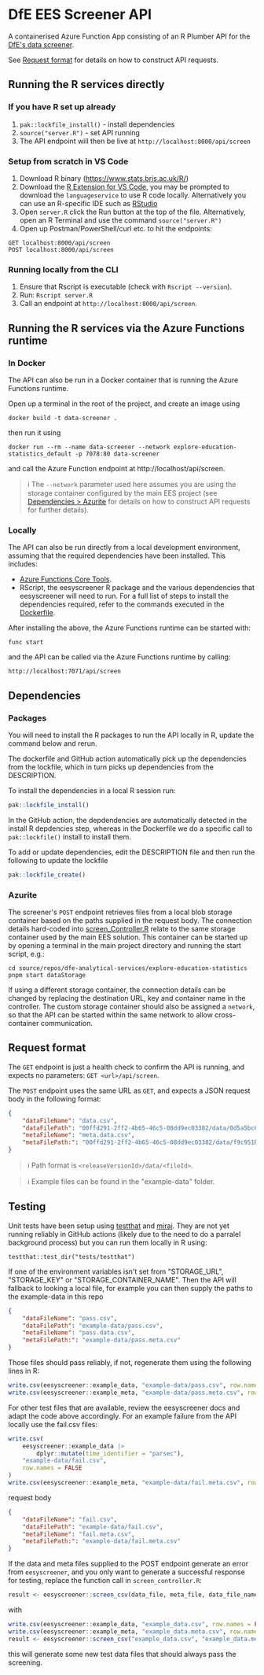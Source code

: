 # DfE EES Screener API

A containerised Azure Function App consisting of an R Plumber API for the [DfE's data screener](https://github.com/dfe-analytical-services/eesyscreener).

See [Request format](#request-format) for details on how to construct API requests.

## Running the R services directly

### If you have R set up already

1. `pak::lockfile_install()` - install dependencies
2. `source("server.R")` - set API running
3. The API endpoint will then be live at `http://localhost:8000/api/screen`

### Setup from scratch in VS Code

1. Download R binary (https://www.stats.bris.ac.uk/R/)
2. Download the [R Extension for VS Code](https://marketplace.visualstudio.com/items?itemName=REditorSupport.r), you may be prompted to download the `languageservice` to use R code locally. Alternatively you can use an R-specific IDE such as [RStudio](https://posit.co/download/rstudio-desktop/)
3. Open `server.R` click the Run button at the top of the file. Alternatively, open an R Terminal and use the command `source("server.R")`
4. Open up Postman/PowerShell/curl etc. to hit the endpoints:

```
GET localhost:8000/api/screen
POST localhost:8000/api/screen
```

### Running locally from the CLI

1. Ensure that Rscript is executable (check with `Rscript --version`).
2. Run: `Rscript server.R`
3. Call an endpoint at `http://localhost:8000/api/screen`.

## Running the R services via the Azure Functions runtime

### In Docker

The API can also be run in a Docker container that is running the Azure Functions runtime.

Open up a terminal in the root of the project, and create an image using

```
docker build -t data-screener .
```

then run it using

```
docker run --rm --name data-screener --network explore-education-statistics_default -p 7078:80 data-screener
```

and call the Azure Function endpoint at http://localhost/api/screen.

> ℹ️ The `--network` parameter used here assumes you are using the storage container configured by the main EES project (see [Dependencies > Azurite](#azurite) for details on how to construct API requests for further details).

### Locally

The API can also be run directly from a local development environment, assuming that the required dependencies
have been installed. This includes:

- [Azure Functions Core Tools](https://learn.microsoft.com/en-us/azure/azure-functions/functions-run-local?tabs=linux%2Cisolated-process%2Cnode-v4%2Cpython-v2%2Chttp-trigger%2Ccontainer-apps&pivots=programming-language-csharp#install-the-azure-functions-core-tools).
- RScript, the eesyscreener R package and the various dependencies that eesyscreener will need to run.
  For a full list of steps to install the dependencies required, refer to the commands executed in the
  [Dockerfile](./Dockerfile).

After installing the above, the Azure Functions runtime can be started with:

```
func start
```

and the API can be called via the Azure Functions runtime by calling:

```
http://localhost:7071/api/screen
```

## Dependencies

### Packages

You will need to install the R packages to run the API locally in R, update the command below and rerun. 

The dockerfile and GitHub action automatically pick up the dependencies from the lockfile, which in turn picks up dependencies from the DESCRIPTION.

To install the dependencies in a local R session run:
``` r
pak::lockfile_install()
```

In the GitHub action, the depdendencies are automatically detected in the install R depdencies step, whereas in the Dockerfile we do a specific call to `pak::lockfile()` install to install them.

To add or update dependencies, edit the DESCRIPTION file and then run the following to update the lockfile
``` r
pak::lockfile_create()
```

### Azurite

The screener's `POST` endpoint retrieves files from a local blob storage container based on the paths supplied in the request body. The connection details hard-coded into [screen_Controller.R](./screen_Controller.R) relate to the same storage container used by the main EES solution. This container can be started up by opening a terminal in the main project directory and running the start script, e.g.:

```
cd source/repos/dfe-analytical-services/explore-education-statistics
pnpm start dataStorage
```

If using a different storage container, the connection details can be changed by replacing the destination URL, key and container name in the controller. The custom storage container should also be assigned a `network`, so that the API can be started within the same network to allow cross-container communication.

## Request format

The `GET` endpoint is just a health check to confirm the API is running, and expects no parameters: `GET <url>/api/screen`.

The `POST` endpoint uses the same URL as `GET`, and expects a JSON request body in the following format:

``` json
{
    "dataFileName": "data.csv",
    "dataFilePath": "00ffd291-2ff2-4b65-46c5-08dd9ec03382/data/0d5a5bc6-b12c-4ed4-986e-517679b49f88",
    "metaFileName": "meta.data.csv",
    "metaFilePath:": "00ffd291-2ff2-4b65-46c5-08dd9ec03382/data/f9c951bc-85a0-48ab-a0be-8eab3fc8dcee"
}
```

> ℹ️ Path format is `<releaseVersionId>/data/<fileId>`.

> ℹ️ Example files can be found in the "example-data" folder.

## Testing

Unit tests have been setup using [testthat](https://testthat.r-lib.org/) and [mirai](https://mirai.r-lib.org/index.html). They are not yet running reliably in GitHub actions (likely due to the need to do a parralel background process) but you can run them locally in R using:

```
testthat::test_dir("tests/testthat")
```

If one of the environment variables isn't set from "STORAGE_URL", "STORAGE_KEY" or "STORAGE_CONTAINER_NAME". Then the API will fallback to looking a local file, for example you can then supply the paths to the example-data in this repo

``` json
{
    "dataFileName": "pass.csv",
    "dataFilePath": "example-data/pass.csv",
    "metaFileName": "pass.data.csv",
    "metaFilePath:": "example-data/pass.meta.csv"
}
```

Those files should pass reliably, if not, regenerate them using the following lines in R:

``` r
write.csv(eesyscreener::example_data, "example-data/pass.csv", row.names = FALSE)
write.csv(eesyscreener::example_meta, "example-data/pass.meta.csv", row.names = FALSE)
```

For other test files that are available, review the eesyscreener docs and adapt the code above accordingly. For an example failure from the API locally use the fail.csv files:

``` r
write.csv(
    eesyscreener::example_data |> 
        dplyr::mutate(time_identifier = "parsec"), 
    "example-data/fail.csv", 
    row.names = FALSE
)
write.csv(eesyscreener::example_meta, "example-data/fail.meta.csv", row.names = FALSE)
```

request body
``` json
{
    "dataFileName": "fail.csv",
    "dataFilePath": "example-data/fail.csv",
    "metaFileName": "fail.meta.csv",
    "metaFilePath:": "example-data/fail.meta.csv"
}
```

If the data and meta files supplied to the POST endpoint generate an error from `eesyscreener`, and you only want to generate a successful response for testing, replace the function call in `screen_controller.R`:

``` r
result <- eesyscreener::screen_csv(data_file, meta_file, data_file_name, meta_file_name)
```

with

``` r
write.csv(eesyscreener::example_data, "example_data.csv", row.names = FALSE)
write.csv(eesyscreener::example_meta, "example_data.meta.csv", row.names = FALSE)
result <- eesyscreener::screen_csv("example_data.csv", "example_data.meta.csv")
```

this will generate some new test data files that should always pass the screening.